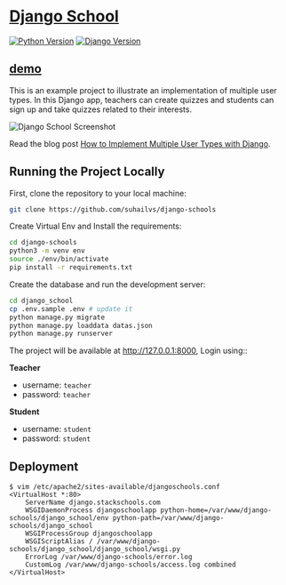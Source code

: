 # [Django School](https://django.stackschools.com/)

[![Python Version](https://img.shields.io/badge/python-3.6-brightgreen.svg)](https://python.org)
[![Django Version](https://img.shields.io/badge/django-3.0-brightgreen.svg)](https://djangoproject.com)

## [demo](https://django.stackschools.com/)

This is an example project to illustrate an implementation of multiple user types. In this Django app, teachers can create quizzes and students can sign up and take quizzes related to their interests.

![Django School Screenshot](https://simpleisbetterthancomplex.com/media/2018/01/teacher-quiz.png)

Read the blog post [How to Implement Multiple User Types with Django](https://simpleisbetterthancomplex.com/tutorial/2018/01/18/how-to-implement-multiple-user-types-with-django.html).

## Running the Project Locally

First, clone the repository to your local machine:

```bash
git clone https://github.com/suhailvs/django-schools
```

Create Virtual Env and Install the requirements:

```bash
cd django-schools
python3 -m venv env
source ./env/bin/activate
pip install -r requirements.txt
```

Create the database and run the development server:

```bash
cd django_school
cp .env.sample .env # update it
python manage.py migrate
python manage.py loaddata datas.json
python manage.py runserver
```

The project will be available at http://127.0.0.1:8000, Login using::

**Teacher**

+ username: `teacher`
+ password: `teacher`

**Student**

+ username: `student`
+ password: `student`


## Deployment

```
$ vim /etc/apache2/sites-available/djangoschools.conf
<VirtualHost *:80>
    ServerName django.stackschools.com
    WSGIDaemonProcess djangoschoolapp python-home=/var/www/django-schools/django_school/env python-path=/var/www/django-schools/django_school
    WSGIProcessGroup djangoschoolapp
    WSGIScriptAlias / /var/www/django-schools/django_school/django_school/wsgi.py
    ErrorLog /var/www/django-schools/error.log
    CustomLog /var/www/django-schools/access.log combined
</VirtualHost>
